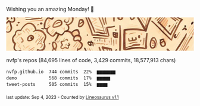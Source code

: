 Wishing you an amazing Monday! 🎉

![banner](https://github.com/nvfp/nvfp/raw/main/banner.jpg)

nvfp's repos (84,695 lines of code, 3,429 commits, 18,577,913 chars)

```txt
nvfp.github.io  744 commits  22%  ▆▆▆▆▆▆▆
demo            568 commits  17%  ▆▆▆▆▆
tweet-posts     505 commits  15%  ▆▆▆▆
```

<sub>last update: Sep 4, 2023 - Counted by [Lineosaurus v1.1](https://github.com/Lineosaurus/Lineosaurus)</sub>